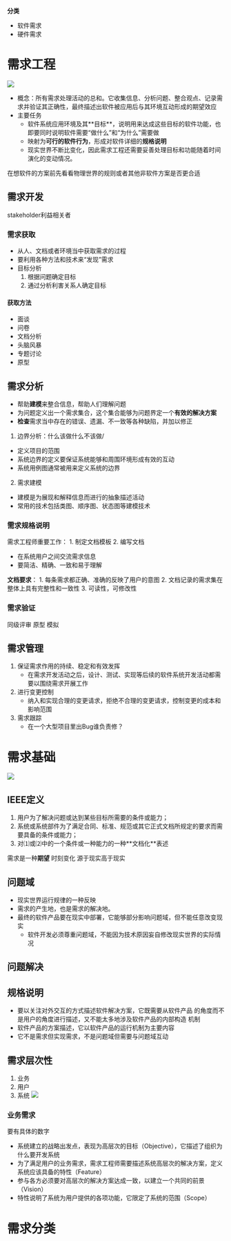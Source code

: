 **分类**
- 软件需求
- 硬件需求


# 需求工程


![](https://chillcharlie-img.oss-cn-hangzhou.aliyuncs.com/imgae/2023/03/17/f6989112da035ca617217ea40d80a0e4_202303171417996.png) 
- 概念：所有需求处理活动的总和。它收集信息、分析问题、整合观点、记录需求并验证其正确性，最终描述出软件被应⽤后与其环境互动形成的期望效应
- 主要任务
	- 软件系统应⽤环境及其**⽬标**，说明⽤来达成这些⽬标的软件功能，也 即要同时说明软件需要“做什么”和“为什么”需要做
	- 映射为**可行的软件行为**，形成对软件详细的**规格说明**
	- 现实世界不断比变化，因此需求⼯程还需要妥善处理⽬标和功能随着时间演化的变动情况。

在想软件的方案前先看看物理世界的规则或者其他非软件方案是否更合适

## 需求开发

stakeholder利益相关者

### 需求获取
- 从⼈、⽂档或者环境当中获取需求的过程
- 要利⽤各种⽅法和技术来“发现”需求
- ⽬标分析
	1. 根据问题确定⽬标
	2. 通过分析利害关系⼈确定⽬标

#### 获取方法
- ⾯谈
- 问卷
- ⽂档分析
- 头脑⻛暴
- 专题讨论
- 原型


## 需求分析

- 帮助**建模**来整合信息，帮助人们理解问题
- 为问题定义出⼀个需求集合，这个集合能够为问题界定⼀个**有效的解决⽅案**
- **检查**需求当中存在的错误、遗漏、不⼀致等各种缺陷，并加以修正

1. 边界分析：什么该做什么不该做/
- 定义项⽬的范围
- 系统边界的定义要保证系统能够和周围环境形成有效的互动
- 系统⽤例图通常被⽤来定义系统的边界
2.  需求建模
- 建模是为展现和解释信息⽽进⾏的抽象描述活动
- 常⽤的技术包括类图、顺序图、状态图等建模技术

### 需求规格说明

需求工程师重要工作：
	1. 制定文档模板
	2. 编写文档

- 在系统⽤户之间交流需求信息
- 要简洁、精确、⼀致和易于理解

**文档要求**：
	1. 每条需求都正确、准确的反映了⽤户的意图
	2. ⽂档记录的需求集在整体上具有完整性和⼀致性
	3. 可读性，可修改性
### 需求验证

同级评审
原型
模拟

## 需求管理

1. 保证需求作⽤的持续、稳定和有效发挥
	- 在需求开发活动之后，设计、测试、实现等后续的软件系统开发活动都需 要以围绕需求开展⼯作
2. 进⾏变更控制
	- 纳⼊和实现合理的变更请求，拒绝不合理的变更请求，控制变更的成本和影响范围
3. 需求跟踪 
	- 在一个大型项目里出Bug谁负责修？

# 需求基础

![](https://chillcharlie-img.oss-cn-hangzhou.aliyuncs.com/imgae/2023/03/17/3aa313e1c34b7a75dc3b36239fbc49fb_202303171538457.png)

## IEEE定义
1. ⽤户为了解决问题或达到某些⽬标所需要的条件或能⼒；
2. 系统或系统部件为了满⾜合同、标准、规范或其它正式⽂档所规定的要求⽽需要具备的条件或能⼒；
3. 对⑴或⑵中的⼀个条件或⼀种能⼒的⼀种**⽂档化**表述

需求是一种**期望**
时刻变化
源于现实高于现实

## 问题域
- 现实世界运⾏规律的⼀种反映
- 需求的产⽣地，也是需求的解决地。
- 最终的软件产品要在现实中部署，它能够部分影响问题域，但不能任意改变现实
	- 软件开发必须尊重问题域，不能因为技术原因妄⾃修改现实世界的实际情况


## 问题解决


## 规格说明

- 要以关注对外交互的⽅式描述软件解决⽅案，它既需要从软件产品 的⻆度⽽不是⽤户的⻆度进⾏描述，⼜不能太多地涉及软件产品的内部构造 机制
- 软件产品的⽅案描述，它以软件产品的运⾏机制为主要内容
- 它不是需求但实现需求，不是问题域但需要与问题域互动


## 需求层次性
1. 业务
2. 用户
3. 系统
![](https://chillcharlie-img.oss-cn-hangzhou.aliyuncs.com/imgae/2023/03/17/69581898fa5a7c2d33b3d5d549d88989_202303171541299.png)
### 业务需求
要有具体的数字

- 系统建⽴的战略出发点，表现为⾼层次的⽬标（Objective），它描述了组织为什么要开发系统
- 为了满⾜⽤户的业务需求，需求⼯程师需要描述系统⾼层次的解决⽅案，定义系统应该具备的特性（Feature）
- 参与各⽅必须要对⾼层次的解决⽅案达成⼀致，以建⽴⼀个共同的前景
（Vision）
- 特性说明了系统为⽤户提供的各项功能，它限定了系统的范围（Scope）


# 需求分类


